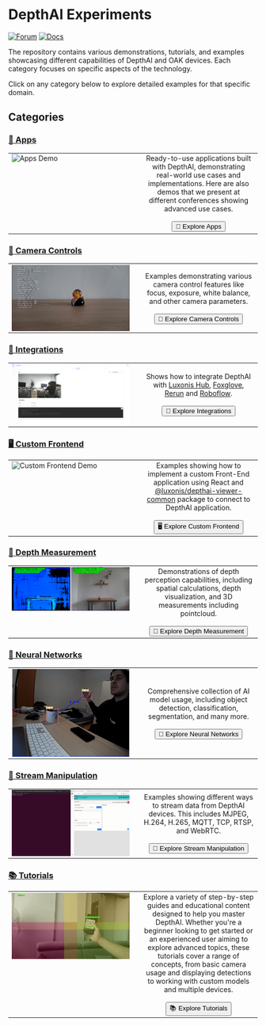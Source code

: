 # DepthAI Experiments

[![Forum](https://img.shields.io/badge/Forum-discuss-orange)](https://discuss.luxonis.com/)
[![Docs](https://img.shields.io/badge/Docs-DepthAI-yellow)](https://docs.luxonis.com)

The repository contains various demonstrations, tutorials, and examples showcasing different capabilities of DepthAI and OAK devices. Each category focuses on specific aspects of the technology.

Click on any category below to explore detailed examples for that specific domain.

## Categories

### [📱 Apps](apps/)

<table style="width: 100%; table-layout: fixed;">
  <tr>
    <td width="50%" valign="top">
      <img src="apps/default-app/media/demo.gif" alt="Apps Demo" style="width: 100%; height: auto; display: block;">
    </td>
    <td width="50%" style="padding-left: 20px;" valign="middle" align="center">
      Ready-to-use applications built with DepthAI, demonstrating real-world use cases and implementations. Here are also demos that we present at different conferences showing advanced use cases.
      <br><br>
      <a href="apps/"><button>📱 Explore Apps</button></a>
    </td>
  </tr>
</table>

### [🎥 Camera Controls](camera-controls/)

<table style="width: 100%; table-layout: fixed;">
  <tr>
    <td width="50%" valign="top">
      <img src="camera-controls/manual-camera-control/media/example.gif" alt="Camera Controls Demo" style="width: 100%; height: auto; display: block;">
    </td>
    <td width="50%" style="padding-left: 20px;" valign="middle" align="center">
      Examples demonstrating various camera control features like focus, exposure, white balance, and other camera parameters.
      <br><br>
      <a href="camera-controls/"><button>🎥 Explore Camera Controls</button></a>
    </td>
  </tr>
</table>

### [🔌 Integrations](integrations/)

<table style="width: 100%; table-layout: fixed;">
  <tr>
    <td width="50%" valign="top">
      <img src="integrations/hub-snaps-events/media/snap.png" alt="Integrations Demo" style="width: 100%; height: auto; display: block;">
    </td>
    <td width="50%" style="padding-left: 20px;" valign="middle" align="center">
      Shows how to integrate DepthAI with <a href="https://hub.luxonis.com/">Luxonis Hub</a>, <a href="https://docs.foxglove.dev/docs/introduction/">Foxglove</a>, <a href="https://rerun.io/docs/getting-started/what-is-rerun">Rerun</a> and <a href="https://roboflow.com">Roboflow</a>.
      <br><br>
      <a href="integrations/"><button>🔌 Explore Integrations</button></a>
    </td>
  </tr>
</table>

### [🖥️ Custom Frontend](custom-frontend/)

<table style="width: 100%; table-layout: fixed;">
  <tr>
    <td width="50%" valign="top">
      <img src="custom-frontend/raw-stream/media/message_sending.gif" alt="Custom Frontend Demo" style="width: 100%; height: auto; display: block;">
    </td>
    <td width="50%" style="padding-left: 20px;" valign="middle" align="center">
      Examples showing how to implement a custom Front-End application using React and <a href="https://www.npmjs.com/package/@luxonis/depthai-viewer-common?activeTab=readme">@luxonis/depthai-viewer-common</a> package to connect to DepthAI application.
      <br><br>
      <a href="custom-frontend/"><button>🖥️ Explore Custom Frontend</button></a>
    </td>
  </tr>
</table>

### [📏 Depth Measurement](depth-measurement/)

<table style="width: 100%; table-layout: fixed;">
  <tr>
    <td width="50%" valign="top">
      <img src="depth-measurement/stereo-runtime-configuration/media/example.png" alt="Depth Measurement Demo" style="width: 100%; height: auto; display: block;">
    </td>
    <td width="50%" style="padding-left: 20px;" valign="middle" align="center">
      Demonstrations of depth perception capabilities, including spatial calculations, depth visualization, and 3D measurements including pointcloud.
      <br><br>
      <a href="depth-measurement/"><button>📏 Explore Depth Measurement</button></a>
    </td>
  </tr>
</table>

### [🧠 Neural Networks](neural-networks/)

<table style="width: 100%; table-layout: fixed;">
  <tr>
    <td width="50%" valign="top">
      <img src="neural-networks/object-detection/human-machine-safety/media/hms.gif" alt="Neural Networks Demo" style="width: 100%; height: auto; display: block;">
    </td>
    <td width="50%" style="padding-left: 20px;" valign="middle" align="center">
      Comprehensive collection of AI model usage, including object detection, classification, segmentation, and many more.
      <br><br>
      <a href="neural-networks/"><button>🧠 Explore Neural Networks</button></a>
    </td>
  </tr>
</table>

### [🔄 Stream Manipulation](streaming/)

<table style="width: 100%; table-layout: fixed;">
  <tr>
    <td width="50%" valign="top">
      <img src="streaming/poe-mqtt/media/mqtt_client.gif" alt="Stream Manipulation Demo" style="width: 100%; height: auto; display: block;">
    </td>
    <td width="50%" style="padding-left: 20px;" valign="middle" align="center">
      Examples showing different ways to stream data from DepthAI devices. This includes MJPEG, H.264, H.265, MQTT, TCP, RTSP, and WebRTC.
      <br><br>
      <a href="streaming/"><button>🔄 Explore Stream Manipulation</button></a>
    </td>
  </tr>
</table>

### [📚 Tutorials](tutorials/)

<table style="width: 100%; table-layout: fixed;">
  <tr>
    <td width="50%" valign="top">
      <img src="tutorials/qr-with-tiling/media/example.gif" alt="Tutorials Demo" style="width: 100%; height: auto; display: block;">
    </td>
    <td width="50%" style="padding-left: 20px;" valign="middle" align="center">
      Explore a variety of step-by-step guides and educational content designed to help you master DepthAI. Whether you're a beginner looking to get started or an experienced user aiming to explore advanced topics, these tutorials cover a range of concepts, from basic camera usage and displaying detections to working with custom models and multiple devices.
      <br><br>
      <a href="tutorials/"><button>📚 Explore Tutorials</button></a>
    </td>
  </tr>
</table>
